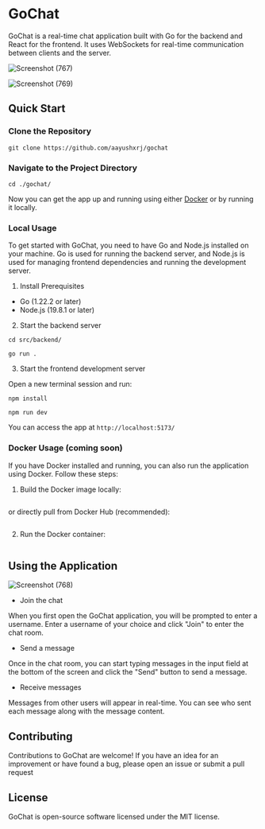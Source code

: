 # GoChat

GoChat is a real-time chat application built with Go for the backend and React for the frontend. It uses WebSockets for real-time communication between clients and the server.

![Screenshot (767)](https://github.com/aayushxrj/gochat/assets/111623667/2a70f795-ef8b-4cab-8de6-20b6a154b442)

![Screenshot (769)](https://github.com/aayushxrj/gochat/assets/111623667/1216c508-98c2-491d-9bd8-76505dd461dc)

## Quick Start

### Clone the Repository

```
git clone https://github.com/aayushxrj/gochat
```

### Navigate to the Project Directory

```
cd ./gochat/
```

Now you can get the app up and running using either [Docker](https://www.docker.com/) or by running it locally.

### Local Usage

To get started with GoChat, you need to have Go and Node.js installed on your machine. Go is used for running the backend server, and Node.js is used for managing frontend dependencies and running the development server.

1. Install Prerequisites

- Go (1.22.2 or later)
- Node.js (19.8.1 or later)

2. Start the backend server

```
cd src/backend/
```
```
go run .
```

3. Start the frontend development server
   
  Open a new terminal session and run:

```
npm install
```
```
npm run dev
```

You can access the app at `http://localhost:5173/`

### Docker Usage (coming soon)

If you have Docker installed and running, you can also run the application using Docker. Follow these steps:

1. Build the Docker image locally:

```

```
or directly pull from Docker Hub (recommended):

```

```

2. Run the Docker container:

```

```

## Using the Application

![Screenshot (768)](https://github.com/aayushxrj/gochat/assets/111623667/6beaf96f-7362-47e7-927e-d4cb9c4ef84b)

- Join the chat
  
When you first open the GoChat application, you will be prompted to enter a username. Enter a username of your choice and click "Join" to enter the chat room.

- Send a message
  
Once in the chat room, you can start typing messages in the input field at the bottom of the screen and click the "Send" button to send a message.

- Receive messages
  
Messages from other users will appear in real-time. You can see who sent each message along with the message content.

## Contributing

Contributions to GoChat are welcome! If you have an idea for an improvement or have found a bug, please open an issue or submit a pull request

## License

GoChat is open-source software licensed under the MIT license.
